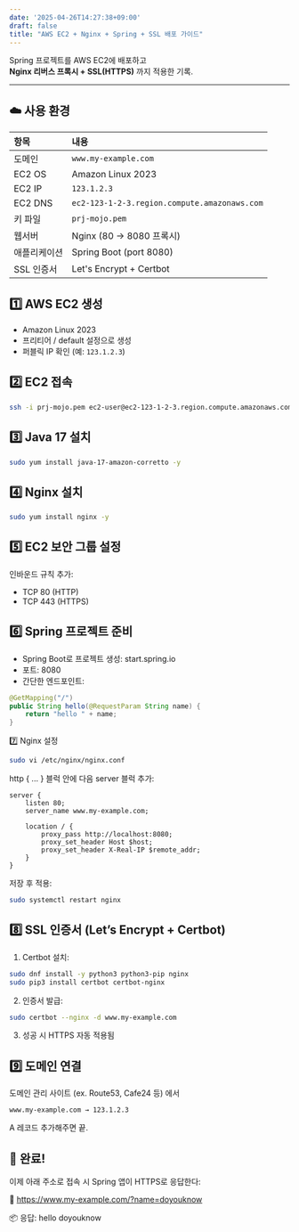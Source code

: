 ```yaml
---
date: '2025-04-26T14:27:38+09:00'
draft: false
title: "AWS EC2 + Nginx + Spring + SSL 배포 가이드"
---
```



Spring 프로젝트를 AWS EC2에 배포하고  
**Nginx 리버스 프록시 + SSL(HTTPS)** 까지 적용한 기록.

---

## ☁️ 사용 환경

| 항목 | 내용 |
|:---|:---|
| 도메인 | `www.my-example.com` |
| EC2 OS | Amazon Linux 2023 |
| EC2 IP | `123.1.2.3` |
| EC2 DNS | `ec2-123-1-2-3.region.compute.amazonaws.com` |
| 키 파일 | `prj-mojo.pem` |
| 웹서버 | Nginx (80 → 8080 프록시) |
| 애플리케이션 | Spring Boot (port 8080) |
| SSL 인증서 | Let's Encrypt + Certbot |


## 1️⃣ AWS EC2 생성

- Amazon Linux 2023
- 프리티어 / default 설정으로 생성
- 퍼블릭 IP 확인 (예: `123.1.2.3`)



## 2️⃣ EC2 접속

```bash
ssh -i prj-mojo.pem ec2-user@ec2-123-1-2-3.region.compute.amazonaws.com
```

## 3️⃣ Java 17 설치
```bash
sudo yum install java-17-amazon-corretto -y
```

## 4️⃣ Nginx 설치
```bash
sudo yum install nginx -y
```

## 5️⃣ EC2 보안 그룹 설정
인바운드 규칙 추가:
- TCP 80 (HTTP)
- TCP 443 (HTTPS)

## 6️⃣ Spring 프로젝트 준비
- Spring Boot로 프로젝트 생성: start.spring.io
- 포트: 8080
- 간단한 엔드포인트:
```java
@GetMapping("/")
public String hello(@RequestParam String name) {
    return "hello " + name;
}
```

7️⃣ Nginx 설정
```bash
sudo vi /etc/nginx/nginx.conf
```

http { ... } 블럭 안에 다음 server 블럭 추가:

```nginx
server {
    listen 80;
    server_name www.my-example.com;

    location / {
        proxy_pass http://localhost:8080;
        proxy_set_header Host $host;
        proxy_set_header X-Real-IP $remote_addr;
    }
}
```

저장 후 적용:
```bash
sudo systemctl restart nginx
```

## 8️⃣ SSL 인증서 (Let’s Encrypt + Certbot)
1. Certbot 설치:
```bash
sudo dnf install -y python3 python3-pip nginx
sudo pip3 install certbot certbot-nginx
```

2. 인증서 발급:
```bash
sudo certbot --nginx -d www.my-example.com
```

3. 성공 시 HTTPS 자동 적용됨


## 9️⃣ 도메인 연결

도메인 관리 사이트 (ex. Route53, Cafe24 등) 에서
```
www.my-example.com → 123.1.2.3
```
A 레코드 추가해주면 끝.


## 🎉 완료!
이제 아래 주소로 접속 시 Spring 앱이 HTTPS로 응답한다:

🔗 https://www.my-example.com/?name=doyouknow

📦 응답: hello doyouknow